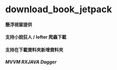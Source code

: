 # download_book_jetpack

#### 懸浮視窗提供
#### 支持小說狂人  / lofter 爬蟲下載 
#### 支持在下載資料夾新增資料夾

##### MVVM RXJAVA Dagger 
